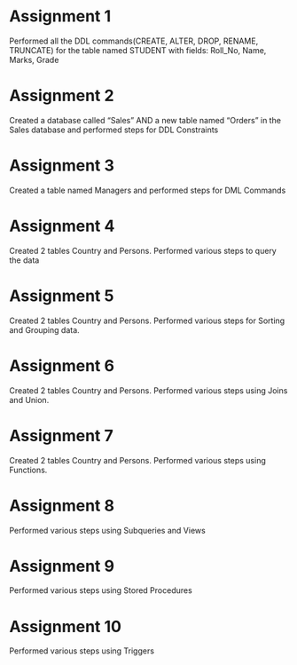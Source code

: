 # Assignment 1
Performed all the DDL commands(CREATE, ALTER, DROP, RENAME, TRUNCATE) for the table named STUDENT with fields: Roll_No, Name, Marks, Grade 
# Assignment 2
Created a database called “Sales” AND a new table named “Orders” in the Sales database and performed steps for DDL Constraints
# Assignment 3
Created a table named Managers and performed steps for DML Commands
# Assignment 4 
Created 2 tables Country and Persons. Performed various steps to query the data
# Assignment 5
Created 2 tables Country and Persons. Performed various steps for Sorting and Grouping data.
# Assignment 6
Created 2 tables Country and Persons. Performed various steps using Joins and Union.
# Assignment 7 
Created 2 tables Country and Persons. Performed various steps using Functions.
# Assignment 8
Performed various steps using Subqueries and Views
# Assignment 9
Performed various steps using Stored Procedures
# Assignment 10
Performed various steps using Triggers
